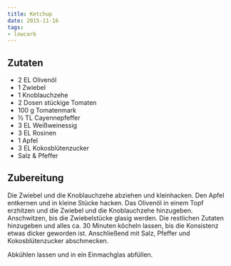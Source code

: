 ```yaml
---
title: Ketchup
date: 2015-11-16
tags:
- lowcarb
---
```


## Zutaten
- 2 EL      Olivenöl
- 1         Zwiebel
- 1         Knoblauchzehe
- 2 Dosen   stückige Tomaten
- 100 g     Tomatenmark
- ½ TL      Cayennepfeffer
- 3 EL      Weißweinessig
- 3 EL      Rosinen
- 1         Apfel
- 3 EL      Kokosblütenzucker
- Salz & Pfeffer

## Zubereitung
Die Zwiebel und die Knoblauchzehe abziehen und kleinhacken. Den Apfel entkernen und in kleine Stücke hacken.
Das Olivenöl in einem Topf erzhitzen und die Zwiebel und die Knoblauchzehe hinzugeben. Anschwitzen, bis die Zwiebelstücke glasig werden. Die restlichen Zutaten hinzugeben und alles ca. 30 Minuten köcheln lassen, bis die Konsistenz etwas dicker geworden ist.
Anschließend mit Salz, Pfeffer und Kokosblütenzucker abschmecken.

Abkühlen lassen und in ein Einmachglas abfüllen.
